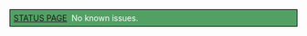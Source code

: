 <div style='text-decoration;none;border: 1px solid #000;background-color:#53a065;padding: 6px 10px 6px 6px;'><a class='wpfront-button' href='https://status.rc.fas.harvard.edu'>STATUS PAGE</a> <span><font color='#fff' style='text-decoration:none;padding:4px;'>No known issues. </font> </span></div>
